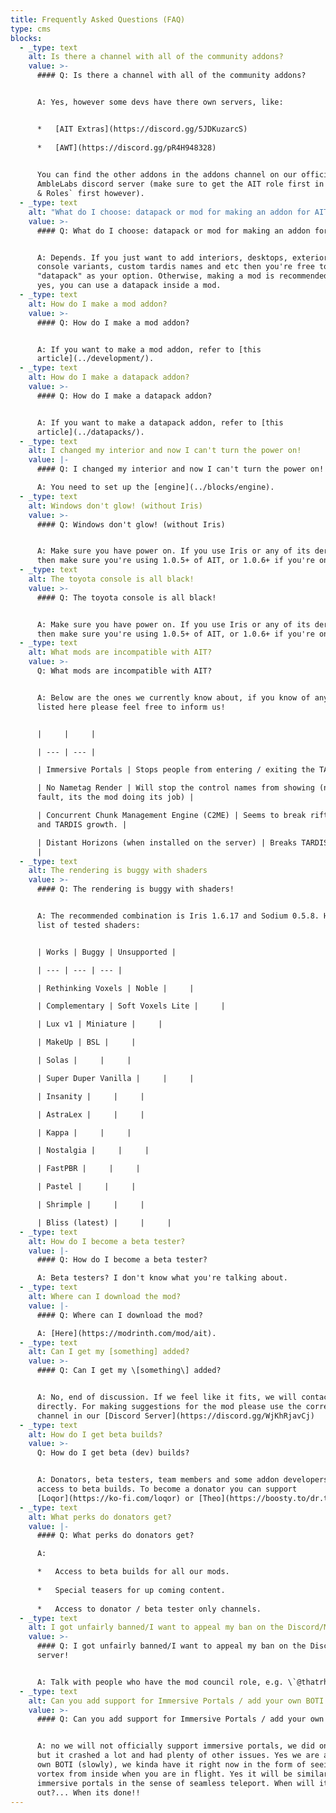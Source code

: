 ```yaml
---
title: Frequently Asked Questions (FAQ)
type: cms
blocks:
  - _type: text
    alt: Is there a channel with all of the community addons?
    value: >-
      #### Q: Is there a channel with all of the community addons?


      A: Yes, however some devs have there own servers, like:


      *   [AIT Extras](https://discord.gg/5JDKuzarcS)
          
      *   [AWT](https://discord.gg/pR4H948328)
          

      You can find the other addons in the addons channel on our official
      AmbleLabs discord server (make sure to get the AIT role first in `Channels
      & Roles` first however).
  - _type: text
    alt: "What do I choose: datapack or mod for making an addon for AIT?"
    value: >-
      #### Q: What do I choose: datapack or mod for making an addon for AIT?


      A: Depends. If you just want to add interiors, desktops, exterior and
      console variants, custom tardis names and etc then you're free to choose
      "datapack" as your option. Otherwise, making a mod is recommended. And
      yes, you can use a datapack inside a mod.
  - _type: text
    alt: How do I make a mod addon?
    value: >-
      #### Q: How do I make a mod addon?


      A: If you want to make a mod addon, refer to [this
      article](../development/).
  - _type: text
    alt: How do I make a datapack addon?
    value: >-
      #### Q: How do I make a datapack addon?


      A: If you want to make a datapack addon, refer to [this
      article](../datapacks/).
  - _type: text
    alt: I changed my interior and now I can't turn the power on!
    value: |-
      #### Q: I changed my interior and now I can't turn the power on!

      A: You need to set up the [engine](../blocks/engine).
  - _type: text
    alt: Windows don't glow! (without Iris)
    value: >-
      #### Q: Windows don't glow! (without Iris)


      A: Make sure you have power on. If you use Iris or any of its derivatives
      then make sure you're using 1.0.5+ of AIT, or 1.0.6+ if you're on Forge.
  - _type: text
    alt: The toyota console is all black!
    value: >-
      #### Q: The toyota console is all black!


      A: Make sure you have power on. If you use Iris or any of its derivatives
      then make sure you're using 1.0.5+ of AIT, or 1.0.6+ if you're on Forge.
  - _type: text
    alt: What mods are incompatible with AIT?
    value: >-
      Q: What mods are incompatible with AIT?


      A: Below are the ones we currently know about, if you know of any not
      listed here please feel free to inform us!


      |     |     |

      | --- | --- |

      | Immersive Portals | Stops people from entering / exiting the TARDIS |

      | No Nametag Render | Will stop the control names from showing (no ones
      fault, its the mod doing its job) |

      | Concurrent Chunk Management Engine (C2ME) | Seems to break rift chunks
      and TARDIS growth. |

      | Distant Horizons (when installed on the server) | Breaks TARDIS growth.
      |
  - _type: text
    alt: The rendering is buggy with shaders
    value: >-
      #### Q: The rendering is buggy with shaders!


      A: The recommended combination is Iris 1.6.17 and Sodium 0.5.8. Here's a
      list of tested shaders:


      | Works | Buggy | Unsupported |

      | --- | --- | --- |

      | Rethinking Voxels | Noble |     |

      | Complementary | Soft Voxels Lite |     |

      | Lux v1 | Miniature |     |

      | MakeUp | BSL |     |

      | Solas |     |     |

      | Super Duper Vanilla |     |     |

      | Insanity |     |     |

      | AstraLex |     |     |

      | Kappa |     |     |

      | Nostalgia |     |     |

      | FastPBR |     |     |

      | Pastel |     |     |

      | Shrimple |     |     |

      | Bliss (latest) |     |     |
  - _type: text
    alt: How do I become a beta tester?
    value: |-
      #### Q: How do I become a beta tester?

      A: Beta testers? I don't know what you're talking about.
  - _type: text
    alt: Where can I download the mod?
    value: |-
      #### Q: Where can I download the mod?

      A: [Here](https://modrinth.com/mod/ait).
  - _type: text
    alt: Can I get my [something] added?
    value: >-
      #### Q: Can I get my \[something\] added?


      A: No, end of discussion. If we feel like it fits, we will contact you
      directly. For making suggestions for the mod please use the correct
      channel in our [Discord Server](https://discord.gg/WjKhRjavCj)
  - _type: text
    alt: How do I get beta builds?
    value: >-
      Q: How do I get beta (dev) builds?


      A: Donators, beta testers, team members and some addon developers get
      access to beta builds. To become a donator you can support
      [Loqor](https://ko-fi.com/loqor) or [Theo](https://boosty.to/dr.theo).
  - _type: text
    alt: What perks do donators get?
    value: |-
      #### Q: What perks do donators get?

      A:

      *   Access to beta builds for all our mods.
          
      *   Special teasers for up coming content.
          
      *   Access to donator / beta tester only channels.
  - _type: text
    alt: I got unfairly banned/I want to appeal my ban on the Discord/MC server!
    value: >-
      #### Q: I got unfairly banned/I want to appeal my ban on the Discord/MC
      server!


      A: Talk with people who have the mod council role, e.g. \`@thatrhynoguy\`.
  - _type: text
    alt: Can you add support for Immersive Portals / add your own BOTI
    value: >-
      #### Q: Can you add support for Immersive Portals / add your own BOTI


      A: no we will not officially support immersive portals, we did once before
      but it crashed a lot and had plenty of other issues. Yes we are adding our
      own BOTI (slowly), we kinda have it right now in the form of seeing the
      vortex from inside when you are in flight. Yes it will be similar to
      immersive portals in the sense of seamless teleport. When will it be
      out?... When its done!!
---
```

<!-- MIGRATED -->